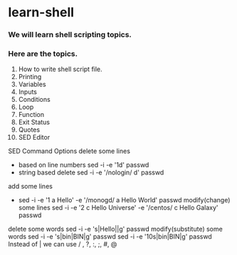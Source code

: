 # learn-shell

### We will learn shell scripting topics.
### Here are the topics.

1. How to write shell script file.
2. Printing
3. Variables
4. Inputs
5. Conditions
6. Loop
7. Function
8. Exit Status
9. Quotes
10. SED Editor

SED Command Options
delete some lines
- based on line numbers
sed -i -e '1d' passwd
- string based delete
sed -i -e '/nologin/ d' passwd

add some lines
- sed -i -e '1 a Hello' -e '/monogd/ a Hello World' passwd
modify(change) some lines
sed -i -e '2 c Hello Universe' -e '/centos/ c Hello Galaxy' passwd


delete some words
sed -i -e 's|Hello||g' passwd
modify(substitute) some words
sed -i -e 's|bin|BIN|g' passwd
sed -i -e '10s|bin|BIN|g' passwd
Instead of | we can use / , ?, :, ;, #, @
